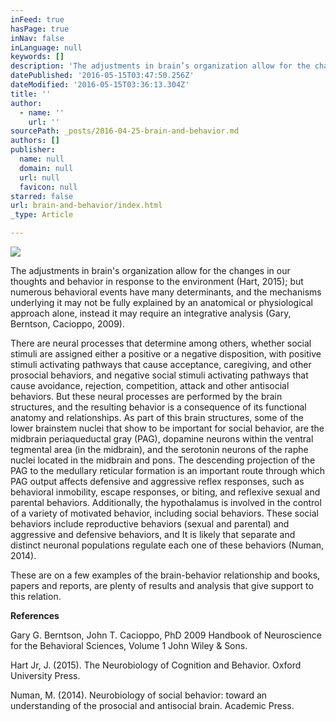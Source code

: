 ```yaml
---
inFeed: true
hasPage: true
inNav: false
inLanguage: null
keywords: []
description: 'The adjustments in brain’s organization allow for the changes in our thoughts and behavior in response to the environment (Hart, 2015); but numerous behavioral events have many determinants, and the mechanisms underlying it may not be fully explained by an anatomical or physiological approach alone, instead it may require an integrative analysis (Gary, Berntson, Cacioppo, 2009).'
datePublished: '2016-05-15T03:47:50.256Z'
dateModified: '2016-05-15T03:36:13.304Z'
title: ''
author:
  - name: ''
    url: ''
sourcePath: _posts/2016-04-25-brain-and-behavior.md
authors: []
publisher:
  name: null
  domain: null
  url: null
  favicon: null
starred: false
url: brain-and-behavior/index.html
_type: Article

---
```

![](https://the-grid-user-content.s3-us-west-2.amazonaws.com/8ed6099e-ee58-4967-9018-aafbeadad5f2.jpg)

The adjustments in brain's organization allow for the changes in our thoughts and behavior in response to the environment (Hart, 2015); but numerous behavioral events have many determinants, and the mechanisms underlying it may not be fully explained by an anatomical or physiological approach alone, instead it may require an integrative analysis (Gary, Berntson, Cacioppo, 2009).

There are neural processes that determine among others, whether social stimuli are assigned either a positive or a negative disposition, with positive stimuli activating pathways that cause acceptance, caregiving, and other prosocial behaviors, and negative social stimuli activating pathways that cause avoidance, rejection, competition, attack and other antisocial behaviors. But these neural processes are performed by the brain structures, and the resulting behavior is a consequence of its functional anatomy and relationships. As part of this brain structures, some of the lower brainstem nuclei that show to be important for social behavior, are the midbrain periaqueductal gray (PAG), dopamine neurons within the ventral tegmental area (in the midbrain), and the serotonin neurons of the raphe nuclei located in the midbrain and pons. The descending projection of the PAG to the medullary reticular formation is an important route through which PAG output affects defensive and aggressive reflex responses, such as behavioral inmobility, escape responses, or biting, and reflexive sexual and parental behaviors. Additionally, the hypothalamus is involved in the control of a variety of motivated behavior, including social behaviors. These social behaviors include reproductive behaviors (sexual and parental) and aggressive and defensive behaviors, and It is likely that separate and distinct neuronal populations regulate each one of these behaviors (Numan, 2014).

These are on a few examples of the brain-behavior relationship and books, papers and reports, are plenty of results and analysis that give support to this relation.

**References**

Gary G. Berntson, John T. Cacioppo, PhD 2009 Handbook of Neuroscience for the Behavioral Sciences, Volume 1 John Wiley & Sons.

Hart Jr, J. (2015). The Neurobiology of Cognition and Behavior. Oxford University Press.

Numan, M. (2014). Neurobiology of social behavior: toward an understanding of the prosocial and antisocial brain. Academic Press.
